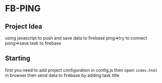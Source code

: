 # FB-PING
## Project Idea 
using javascript to push and save data to firebase ping=>try to connect pong=>save task to firebase
## Starting 
first you need to add project configuration in config.js then open `index.html` in browser then send data to firebase by adding task title

